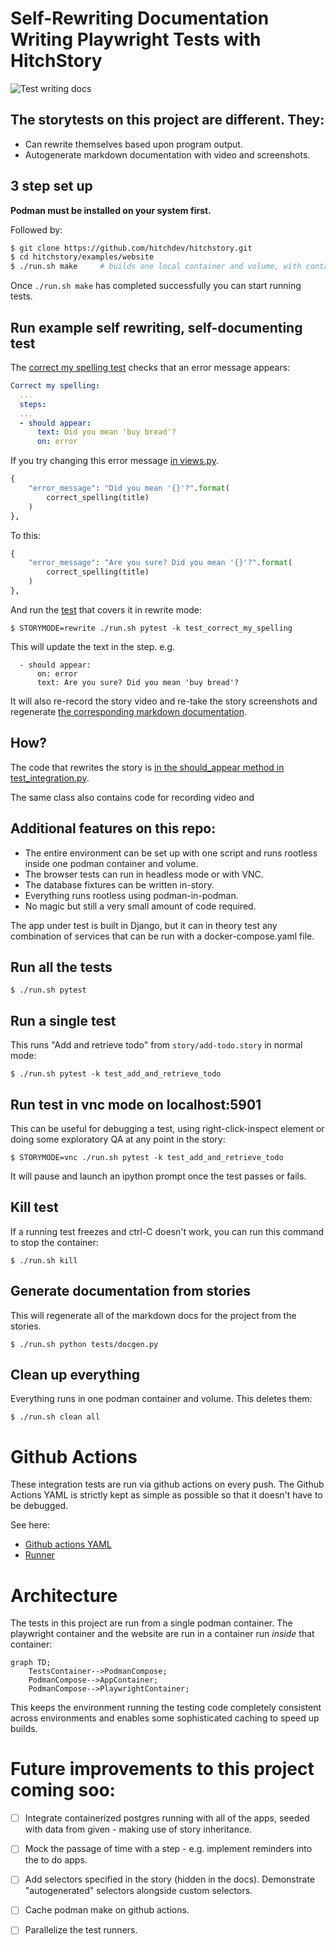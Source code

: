 # Self-Rewriting Documentation Writing Playwright Tests with HitchStory

![Test writing docs](https://hitchdev-videos.netlify.app/rewrite-docs-demo.gif)

## The storytests on this project are different. They:

* Can rewrite themselves based upon program output.
* Autogenerate markdown documentation with video and screenshots.

## 3 step set up

**Podman must be installed on your system first.**

Followed by:

```bash
$ git clone https://github.com/hitchdev/hitchstory.git
$ cd hitchstory/examples/website
$ ./run.sh make     # builds one local container and volume, with containers inside it
```

Once `./run.sh make` has completed successfully you can start running tests.

## Run example self rewriting, self-documenting test

The [correct my spelling test](https://github.com/hitchdev/hitchstory/blob/master/examples/website/story/correct-my-spelling.story) checks that an error message appears:

```yaml
Correct my spelling:
  ...
  steps:
  ...
  - should appear:
      text: Did you mean 'buy bread'?
      on: error
```

If you try changing this error message [in views.py](https://github.com/hitchdev/hitchstory/blob/master/examples/website/app/todos/views.py#L38).

```python
{
    "error_message": "Did you mean '{}'?".format(
        correct_spelling(title)
    )
},
```

To this:

```python
{
    "error_message": "Are you sure? Did you mean '{}'?".format(
        correct_spelling(title)
    )
},
```

And run the [test](https://github.com/hitchdev/hitchstory/blob/master/examples/website/story/correct-my-spelling.story) that covers it in rewrite mode:

```
$ STORYMODE=rewrite ./run.sh pytest -k test_correct_my_spelling
```

This will update the text in the step. e.g.

```
  - should appear:
      on: error
      text: Are you sure? Did you mean 'buy bread'?
```

It will also re-record the story video and re-take the story screenshots and
regenerate [the corresponding markdown documentation](https://github.com/hitchdev/hitchstory/blob/master/examples/website/docs/correct-my-spelling.md).

## How?

The code that rewrites the story is [in the should_appear method in test_integration.py](https://github.com/hitchdev/hitchstory/blob/master/examples/website/tests/test_integration.py#LL104C14-L104C14).

The same class also contains code for recording video and


## Additional features on this repo:

* The entire environment can be set up with one script and runs rootless inside one podman container and volume.
* The browser tests can run in headless mode or with VNC.
* The database fixtures can be written in-story.
* Everything runs rootless using podman-in-podman.
* No magic but still a very small amount of code required.

The app under test is built in Django, but it can in theory test any combination of services that can be run with a docker-compose.yaml file.


## Run all the tests

```
$ ./run.sh pytest
```

## Run a single test

This runs "Add and retrieve todo" from `story/add-todo.story` in normal mode:

```
$ ./run.sh pytest -k test_add_and_retrieve_todo
```


## Run test in vnc mode on localhost:5901

This can be useful for debugging a test, using right-click-inspect element
or doing some exploratory QA at any point in the story:

```
$ STORYMODE=vnc ./run.sh pytest -k test_add_and_retrieve_todo
```

It will pause and launch an ipython prompt once the test passes or fails.

## Kill test

If a running test freezes and ctrl-C doesn't work, you can run this command to stop the container:

```
$ ./run.sh kill
```

## Generate documentation from stories

This will regenerate all of the markdown docs for the project from the stories.

```
$ ./run.sh python tests/docgen.py
```

## Clean up everything

Everything runs in one podman container and volume. This deletes them:

```
$ ./run.sh clean all
```

# Github Actions

These integration tests are run via github actions on every push. The Github
Actions YAML is strictly kept as simple as possible so that it doesn't have to
be debugged.

See here:

* [Github actions YAML](https://github.com/hitchdev/hitchstory/blob/master/.github/workflows/examples.yml)
* [Runner](https://github.com/hitchdev/hitchstory/actions/workflows/examples.yml)

# Architecture

The tests in this project are run from a single podman container. The playwright container and the website are run in a container run *inside* that container:

```mermaid
graph TD;
    TestsContainer-->PodmanCompose;
    PodmanCompose-->AppContainer;
    PodmanCompose-->PlaywrightContainer;
```

This keeps the environment running the testing code completely consistent across
environments and enables some sophisticated caching to speed up builds.


# Future improvements to this project coming soo:

- [ ] Integrate containerized postgres running with all of the apps, seeded with data from given - making use of story inheritance.
- [ ] Mock the passage of time with a step - e.g. implement reminders into the to do apps.
- [ ] Add selectors specified in the story (hidden in the docs). Demonstrate "autogenerated" selectors alongside custom selectors.
- [ ] Cache podman make on github actions.
- [ ] Parallelize the test runners.

